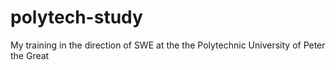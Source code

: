 # polytech-study
My training in the direction of SWE at the the Polytechnic University of Peter the Great
